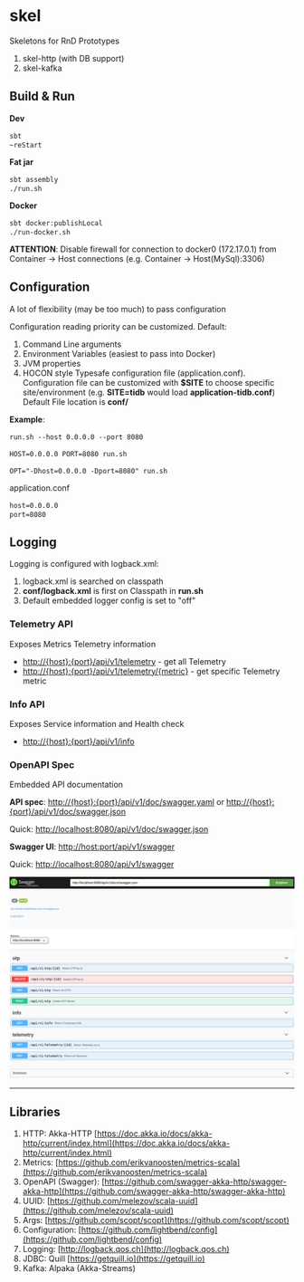 # skel

Skeletons for RnD Prototypes

1. skel-http (with DB support)
2. skel-kafka

## Build & Run

__Dev__
```
sbt
~reStart
```

__Fat jar__
```
sbt assembly
./run.sh
```

__Docker__
```
sbt docker:publishLocal
./run-docker.sh
```
__ATTENTION__: Disable firewall for connection to docker0 (172.17.0.1) from Container -> Host connections (e.g. Container -> Host(MySql):3306)

## Configuration

A lot of flexibility (may be too much) to pass configuration

Configuration reading priority can be customized. Default:

1. Command Line arguments
2. Environment Variables (easiest to pass into Docker)
3. JVM properties
4. HOCON style Typesafe configuration file (application.conf). 
   Configuration file can be customized with __$SITE__ to choose specific site/environment (e.g. __SITE=tidb__ would load __application-tidb.conf__)
   Default File location is __conf/__

__Example__:

```
run.sh --host 0.0.0.0 --port 8080
```

```
HOST=0.0.0.0 PORT=8080 run.sh
```

```
OPT="-Dhost=0.0.0.0 -Dport=8080" run.sh
```

application.conf
```
host=0.0.0.0
port=8080
```

## Logging

Logging is configured with logback.xml:

1. logback.xml is searched on classpath
1. __conf/logback.xml__ is first on Classpath in __run.sh__
2. Default embedded logger config is set to "off"

### Telemetry API

Exposes Metrics Telemetry information

- [http://{host}:{port}/api/v1/telemetry](http://{host}:{port}/api/v1/telemetry) - get all Telemetry
- [http://{host}:{port}/api/v1/telemetry/{metric}](http://{host}:{port}/api/v1/telemetry/{metric}) - get specific Telemetry metric


### Info API

Exposes Service information and Health check

- [http://{host}:{port}/api/v1/info](http://{host}:{port}/api/v1/info)


### OpenAPI Spec

Embedded API documentation

__API spec__: [http://{host}:{port}/api/v1/doc/swagger.yaml](http://{host}:{port}/api/v1/doc/swagger.yaml) or [http://{host}:{port}/api/v1/doc/swagger.json](http://{host}:{port}/api/v1/doc/swagger.json)

Quick: [http://localhost:8080/api/v1/doc/swagger.json](http://localhost:8080/api/v1/doc/swagger.json)

__Swagger UI__: [http://host:port/api/v1/swagger](http://host:port/api/v1/swagger)

Quick: [http://localhost:8080/api/v1/swagger](http://localhost:8080/api/v1/swagger)

<img src="doc/scr-swagger.png" width="850">

----

## Libraries

1. HTTP: Akka-HTTP [https://doc.akka.io/docs/akka-http/current/index.html](https://doc.akka.io/docs/akka-http/current/index.html)
2. Metrics: [https://github.com/erikvanoosten/metrics-scala](https://github.com/erikvanoosten/metrics-scala)
3. OpenAPI (Swagger): [https://github.com/swagger-akka-http/swagger-akka-http](https://github.com/swagger-akka-http/swagger-akka-http)
4. UUID: [https://github.com/melezov/scala-uuid](https://github.com/melezov/scala-uuid)
5. Args: [https://github.com/scopt/scopt](https://github.com/scopt/scopt)
6. Configuration: [https://github.com/lightbend/config](https://github.com/lightbend/config)
7. Logging: [http://logback.qos.ch](http://logback.qos.ch)
8. JDBC: Quill [https://getquill.io](https://getquill.io)
9. Kafka: Alpaka (Akka-Streams)

